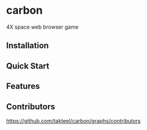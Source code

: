 carbon
======

4X space web browser game

## Installation

## Quick Start

## Features

## Contributors

https://github.com/takteel/carbon/graphs/contributors